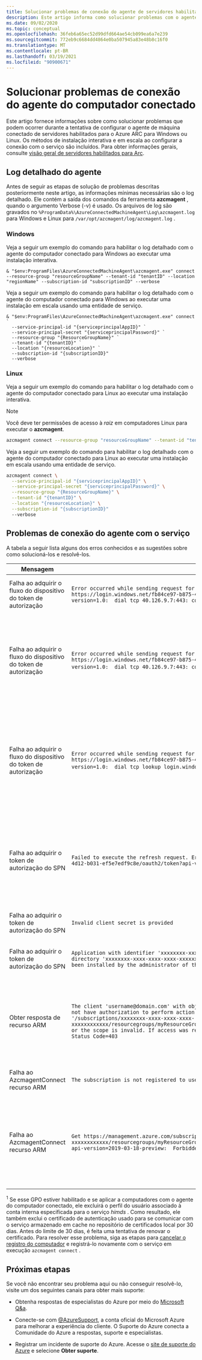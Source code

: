 ```yaml
---
title: Solucionar problemas de conexão do agente de servidores habilitados para Arc do Azure
description: Este artigo informa como solucionar problemas com o agente do computador conectado que surge com os servidores habilitados para Arc do Azure ao tentar se conectar ao serviço.
ms.date: 09/02/2020
ms.topic: conceptual
ms.openlocfilehash: 36feb6a65ec52d99dfd664ae54cb099ea6a7e239
ms.sourcegitcommit: 772eb9c6684dd4864e0ba507945a83e48b8c16f0
ms.translationtype: MT
ms.contentlocale: pt-BR
ms.lasthandoff: 03/19/2021
ms.locfileid: "90900671"
---
```

# <a name="troubleshoot-the-connected-machine-agent-connection-issues"></a>Solucionar problemas de conexão do agente do computador conectado

Este artigo fornece informações sobre como solucionar problemas que podem ocorrer durante a tentativa de configurar o agente de máquina conectado de servidores habilitados para o Azure ARC para Windows ou Linux. Os métodos de instalação interativa e em escala ao configurar a conexão com o serviço são incluídos. Para obter informações gerais, consulte [visão geral de servidores habilitados para Arc](./overview.md).

## <a name="agent-verbose-log"></a>Log detalhado do agente

Antes de seguir as etapas de solução de problemas descritas posteriormente neste artigo, as informações mínimas necessárias são o log detalhado. Ele contém a saída dos comandos da ferramenta **azcmagent** , quando o argumento Verbose (-v) é usado. Os arquivos de log são gravados no `%ProgramData%\AzureConnectedMachineAgent\Log\azcmagent.log` para Windows e Linux para `/var/opt/azcmagent/log/azcmagent.log` .

### <a name="windows"></a>Windows

Veja a seguir um exemplo do comando para habilitar o log detalhado com o agente do computador conectado para Windows ao executar uma instalação interativa.

```console
& "$env:ProgramFiles\AzureConnectedMachineAgent\azcmagent.exe" connect --resource-group "resourceGroupName" --tenant-id "tenantID" --location "regionName" --subscription-id "subscriptionID" --verbose
```

Veja a seguir um exemplo do comando para habilitar o log detalhado com o agente do computador conectado para Windows ao executar uma instalação em escala usando uma entidade de serviço.

```console
& "$env:ProgramFiles\AzureConnectedMachineAgent\azcmagent.exe" connect `
  --service-principal-id "{serviceprincipalAppID}" `
  --service-principal-secret "{serviceprincipalPassword}" `
  --resource-group "{ResourceGroupName}" `
  --tenant-id "{tenantID}" `
  --location "{resourceLocation}" `
  --subscription-id "{subscriptionID}"
  --verbose
```

### <a name="linux"></a>Linux

Veja a seguir um exemplo do comando para habilitar o log detalhado com o agente do computador conectado para Linux ao executar uma instalação interativa.

>[!NOTE]
>Você deve ter permissões de acesso à *raiz* em computadores Linux para executar o **azcmagent**.

```bash
azcmagent connect --resource-group "resourceGroupName" --tenant-id "tenantID" --location "regionName" --subscription-id "subscriptionID" --verbose
```

Veja a seguir um exemplo do comando para habilitar o log detalhado com o agente do computador conectado para Linux ao executar uma instalação em escala usando uma entidade de serviço.

```bash
azcmagent connect \
  --service-principal-id "{serviceprincipalAppID}" \
  --service-principal-secret "{serviceprincipalPassword}" \
  --resource-group "{ResourceGroupName}" \
  --tenant-id "{tenantID}" \
  --location "{resourceLocation}" \
  --subscription-id "{subscriptionID}"
  --verbose
```

## <a name="agent-connection-issues-to-service"></a>Problemas de conexão do agente com o serviço

A tabela a seguir lista alguns dos erros conhecidos e as sugestões sobre como solucioná-los e resolvê-los.

|Mensagem |Erro |Causa provável |Solução |
|--------|------|---------------|---------|
|Falha ao adquirir o fluxo do dispositivo do token de autorização |`Error occurred while sending request for Device Authorization Code: Post https://login.windows.net/fb84ce97-b875-4d12-b031-ef5e7edf9c8e/oauth2/devicecode?api-version=1.0:  dial tcp 40.126.9.7:443: connect: network is unreachable.` |Não é possível alcançar o `login.windows.net` ponto de extremidade | Verifique a conectividade com o ponto de extremidade. |
|Falha ao adquirir o fluxo do dispositivo do token de autorização |`Error occurred while sending request for Device Authorization Code: Post https://login.windows.net/fb84ce97-b875-4d12-b031-ef5e7edf9c8e/oauth2/devicecode?api-version=1.0:  dial tcp 40.126.9.7:443: connect: network is Forbidden`. |O proxy ou o firewall está bloqueando o acesso ao `login.windows.net` ponto de extremidade. | Verifique a conectividade com o ponto de extremidade e se ele não está bloqueado por um firewall ou servidor proxy. |
|Falha ao adquirir o fluxo do dispositivo do token de autorização  |`Error occurred while sending request for Device Authorization Code: Post https://login.windows.net/fb84ce97-b875-4d12-b031-ef5e7edf9c8e/oauth2/devicecode?api-version=1.0:  dial tcp lookup login.windows.net: no such host`. | Política de Grupo Configuração do computador do objeto *\ Modelos Administrativos \ perfis do usuário \ Sistema \ excluir perfis de usuário mais antigos que um número especificado de dias durante a reinicialização do sistema* está habilitado. | Verifique se o GPO está habilitado e direcionado para o computador afetado. Consulte a nota de rodapé <sup>[1](#footnote1)</sup> para obter mais detalhes. |
|Falha ao adquirir o token de autorização do SPN |`Failed to execute the refresh request. Error = 'Post https://login.windows.net/fb84ce97-b875-4d12-b031-ef5e7edf9c8e/oauth2/token?api-version=1.0: Forbidden'` |O proxy ou o firewall está bloqueando o acesso ao `login.windows.net` ponto de extremidade. |Verifique a conectividade com o ponto de extremidade e se ele não está bloqueado por um firewall ou servidor proxy. |
|Falha ao adquirir o token de autorização do SPN |`Invalid client secret is provided` |Segredo de entidade de serviço incorreto ou inválido. |Verifique o segredo da entidade de serviço. |
| Falha ao adquirir o token de autorização do SPN |`Application with identifier 'xxxxxxxx-xxxx-xxxx-xxxx-xxxxxxxxxxxx' was not found in the directory 'xxxxxxxx-xxxx-xxxx-xxxx-xxxxxxxxxxxx'. This can happen if the application has not been installed by the administrator of the tenant or consented to by any user in the tenant` |Entidade de serviço e/ou ID de locatário incorreta. |Verifique a entidade de serviço e/ou a ID do locatário.|
|Obter resposta de recurso ARM |`The client 'username@domain.com' with object id 'xxxxxxxx-xxxx-xxxx-xxxx-xxxxxxxxxxxx' does not have authorization to perform action 'Microsoft.HybridCompute/machines/read' over scope '/subscriptions/xxxxxxxx-xxxx-xxxx-xxxx-xxxxxxxxxxxx/resourcegroups/myResourceGroup/providers/Microsoft.HybridCompute/machines/MSJC01' or the scope is invalid. If access was recently granted, please refresh your credentials."}}" Status Code=403` |Credenciais erradas e/ou permissões |Verifique se você ou a entidade de serviço é membro da função de **integração do computador conectado do Azure** . |
|Falha ao AzcmagentConnect recurso ARM |`The subscription is not registered to use namespace 'Microsoft.HybridCompute'` |Os provedores de recursos do Azure não estão registrados. |Registre os [provedores de recursos](./agent-overview.md#register-azure-resource-providers). |
|Falha ao AzcmagentConnect recurso ARM |`Get https://management.azure.com/subscriptions/xxxxxxxx-xxxx-xxxx-xxxx-xxxxxxxxxxxx/resourcegroups/myResourceGroup/providers/Microsoft.HybridCompute/machines/MSJC01?api-version=2019-03-18-preview:  Forbidden` |O servidor proxy ou o firewall está bloqueando o acesso ao `management.azure.com` ponto de extremidade. |Verifique a conectividade com o ponto de extremidade e se ele não está bloqueado por um firewall ou servidor proxy. |

<a name="footnote1"></a><sup>1</sup> Se esse GPO estiver habilitado e se aplicar a computadores com o agente do computador conectado, ele excluirá o perfil do usuário associado à conta interna especificada para o serviço *himds* . Como resultado, ele também exclui o certificado de autenticação usado para se comunicar com o serviço armazenado em cache no repositório de certificados local por 30 dias. Antes do limite de 30 dias, é feita uma tentativa de renovar o certificado. Para resolver esse problema, siga as etapas para [cancelar o registro do computador](manage-agent.md#unregister-machine) e registrá-lo novamente com o serviço em execução `azcmagent connect` .

## <a name="next-steps"></a>Próximas etapas

Se você não encontrar seu problema aqui ou não conseguir resolvê-lo, visite um dos seguintes canais para obter mais suporte:

* Obtenha respostas de especialistas do Azure por meio do [Microsoft Q&a](/answers/topics/azure-arc.html).

* Conecte-se com [@AzureSupport](https://twitter.com/azuresupport), a conta oficial do Microsoft Azure para melhorar a experiência do cliente. O Suporte do Azure conecta a Comunidade do Azure a respostas, suporte e especialistas.

* Registrar um incidente de suporte do Azure. Acesse o [site de suporte do Azure](https://azure.microsoft.com/support/options/) e selecione **Obter suporte**.
